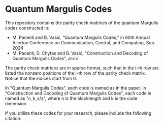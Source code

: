 # Quantum Margulis Codes
This repository contains the parity check matrices of the quantum Margulis codes constructed in:
- M. Pacenti and B. Vasić, “Quantum Margulis Codes,” in 60th Annual Allerton Conference on Communication, Control, and Computing, Sep. 2024
- M. Pacenti, D. Chytas and B. Vasić, "Construction and Decoding of Quantum Margulis Codes", arxiv

The parity check matrices are in sparse format, such that in the i-th row are listed the nonzero positions of the i-th row of the parity check matrix.
Notice that the indices start from 0.

In "Quantum Margulis Codes", each code is named as in the paper.
In "Construction and Decoding of Quantum Margulis Codes", each code is named as "n_k_x/z", where n is the blocklength and k is the code dimension.


If you utilize these codes for your research, please include the following citation:



